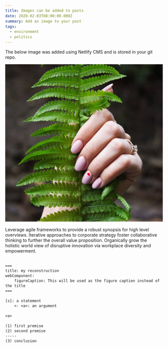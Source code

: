 ```yaml
---
title: Images can be added to posts
date: 2020-02-03T08:00:00.000Z
summary: Add an image to your post
tags:
  - environment
  - politics
---
```

The below image was added using Netlify CMS and is stored in your git repo.

![Fern](/src/assets/img/fern-in-hand.jpeg "Fern")

Leverage agile frameworks to provide a robust synopsis for high level overviews. Iterative approaches to corporate strategy foster collaborative thinking to further the overall value proposition. Organically grow the holistic world view of disruptive innovation via workplace diversity and empowerment.

```argdown-map

===
title: my reconstruction
webComponent:
    figureCaption: This will be used as the figure caption instead of the title
===

[s]: a statement
    <- <a>: an argument

<a>

(1) first premise
(2) second premise
-----
(3) conclusion
```

